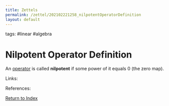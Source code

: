 ```yaml
---
title: Zettels
permalink: /zettel/202102221258_nilpotentOperatorDefinition
layout: default
---
```

tags: #linear #algebra

# Nilpotent Operator Definition

An [operator](202102082104_operatorDefinition) is called **nilpotent** if some power of it equals $0$ (the zero map).

Links: 

References: 

[Return to Index](index)